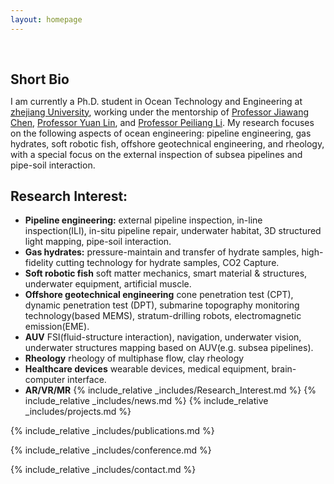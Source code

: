 ```yaml
---
layout: homepage
---
```


<h1 id="about-me"></h1>

<h2 style="margin: 60px 0px 10px;">Short Bio</h2>

I am currently a Ph.D. student in Ocean Technology and Engineering at [zhejiang University](https://www.zju.edu.cn/english/), working under the mentorship of [Professor Jiawang Chen](https://www.researchgate.net/profile/Jiawang-Chen), [Professor Yuan Lin](https://person.zju.edu.cn/en/linyuan#0), and [Professor Peiliang Li](https://person.zju.edu.cn/en/lipeiliang#0). My research focuses on the following aspects of ocean engineering: pipeline engineering, gas hydrates, soft robotic fish, offshore geotechnical engineering, and rheology, with a special focus on the external inspection of subsea pipelines and pipe-soil interaction.
## Research Interest:
- **Pipeline engineering:** external pipeline inspection, in-line inspection(ILI), in-situ pipeline repair, underwater habitat, 3D structured light mapping, pipe-soil interaction.
- **Gas hydrates:** pressure-maintain and transfer of hydrate samples, high-fidelity cutting technology for hydrate samples, CO2 Capture.
- **Soft robotic fish** soft matter mechanics, smart material & structures, underwater equipment, artificial muscle.
- **Offshore geotechnical engineering** cone penetration test (CPT), dynamic penetration test (DPT), submarine topography monitoring technology(based MEMS), stratum-drilling robots, electromagnetic emission(EME).
- **AUV** FSI(fluid-structure interaction), navigation, underwater vision, underwater structures mapping based on AUV(e.g. subsea pipelines).
- **Rheology** rheology of multiphase flow, clay rheology
- **Healthcare devices** wearable devices, medical equipment, brain-computer interface.
- **AR/VR/MR**
{% include_relative _includes/Research_Interest.md %}
{% include_relative _includes/news.md %}
{% include_relative _includes/projects.md %}

{% include_relative _includes/publications.md %}

{% include_relative _includes/conference.md %}

{% include_relative _includes/contact.md %}
<!-- <strong style="color:#e74d3c; font-weight:600"><strong style="color:#e74d3c; font-weight:600">I am currently on the 2023-2024 academic job market, looking for faculty positions in CS, CSE, ECE, IEOR, etc., related to Artificial Intelligence, Computer Vision, and Machine Learning. Please feel free to contact me if you are interested. I am also happy to give talks on my research in related seminars.</strong></strong> -->


<!-- 
{% include_relative _includes/publications.md %}

{% include_relative _includes/teaching.md %}

{% include_relative _includes/talks.md %}

{% include_relative _includes/services.md %}


 -->